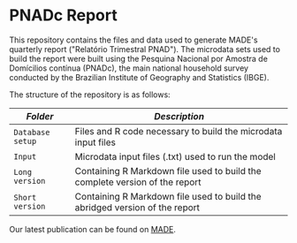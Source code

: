 # PNADc Report

This repository contains the files and data used to generate MADE's quarterly report ("Relatório Trimestral PNAD"). The microdata sets used to build the report were built using the Pesquina Nacional por Amostra de Domícilios contínua (PNADc), the main national household survey conducted by the Brazilian Institute of Geography and Statistics (IBGE). 

The structure of the repository is as follows:

| ***Folder***| ***Description*** |
|-----|-----|
| `Database setup` | Files and R code necessary to build the microdata input files |
| `Input` | Microdata input files (.txt) used to run the model|
| `Long version` | Containing R Markdown file used to build the complete version of the report|
| `Short version` | Containing R Markdown file used to build the abridged version of the report |


Our latest publication can be found on [MADE](https://madeusp.com.br/publicacoes/tipos/working-papers/).
